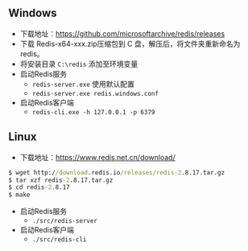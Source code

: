 ## Windows
- 下载地址：https://github.com/microsoftarchive/redis/releases
- 下载 Redis-x64-xxx.zip压缩包到 C 盘，解压后，将文件夹重新命名为 redis。
- 将安装目录 `C:\redis` 添加至环境变量
- 启动Redis服务
    - `redis-server.exe` 使用默认配置
    - `redis-server.exe redis.windows.conf`
- 启动Redis客户端
    - `redis-cli.exe -h 127.0.0.1 -p 6379`


## Linux
- 下载地址：https://www.redis.net.cn/download/
```cmd
$ wget http://download.redis.io/releases/redis-2.8.17.tar.gz
$ tar xzf redis-2.8.17.tar.gz
$ cd redis-2.8.17
$ make
```
- 启动Redis服务
    - `./src/redis-server`
- 启动Redis客户端
    - `./src/redis-cli`